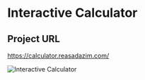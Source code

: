 
# Interactive Calculator
## Project URL
https://calculator.reasadazim.com/

![Interactive Calculator](https://reasadazim.com/wp-content/uploads/2023/12/Screenshot-2023-12-23-031453.png)
